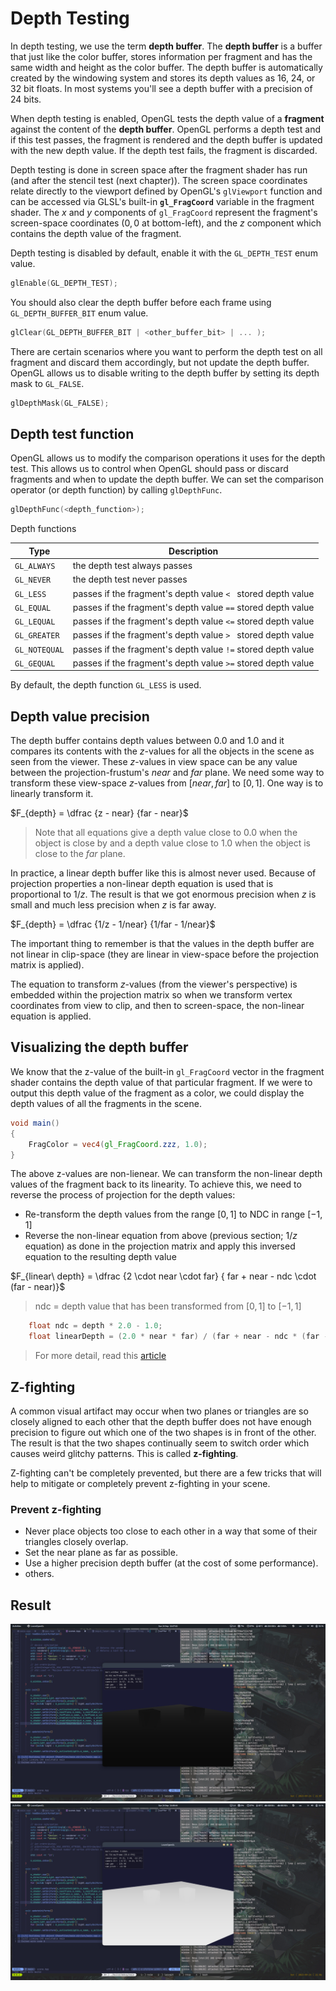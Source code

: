 # Depth Testing

In depth testing, we use the term **depth buffer**. The **depth buffer** is a buffer that just like the color buffer, stores information per fragment and has the same width and height as the color buffer. The depth buffer is automatically created by the windowing system and stores its depth values as 16, 24, or 32 bit floats. In most systems you'll see a depth buffer with a precision of 24 bits.

When depth testing is enabled, OpenGL tests the depth value of a **fragment** against the content of the **depth buffer**. OpenGL performs a depth test and if this test passes, the fragment is rendered and the depth buffer is updated with the new depth value. If the depth test fails, the fragment is discarded.

Depth testing is done in screen space after the fragment shader has run (and after the stencil test (next chapter)). The screen space coordinates relate directly to the viewport defined by OpenGL's `glViewport` function and can be accessed via GLSL's built-in **`gl_FragCoord`** variable in the fragment shader. The $x$ and $y$ components of `gl_FragCoord` represent the fragment's screen-space coordinates ($0,0$ at bottom-left), and the $z$ component which contains the depth value of the fragment.

Depth testing is disabled by default, enable it with the `GL_DEPTH_TEST` enum value.

```cpp
glEnable(GL_DEPTH_TEST);
```

You should also clear the depth buffer before each frame using `GL_DEPTH_BUFFER_BIT` enum value.

```cpp
glClear(GL_DEPTH_BUFFER_BIT | <other_buffer_bit> | ... );
```

There are certain scenarios where you want to perform the depth test on all fragment and discard them accordingly, but not update the depth buffer. OpenGL allows us to disable writing to the depth buffer by setting its depth mask to `GL_FALSE`.

```cpp
glDepthMask(GL_FALSE);
```

## Depth test function

OpenGL allows us to modify the comparison operations it uses for the depth test. This allows us to control when OpenGL should pass or discard fragments and when to update the depth buffer. We can set the comparison operator (or depth function) by calling `glDepthFunc`.

```cpp
glDepthFunc(<depth_function>);
```

Depth functions

| Type          | Description                                                  |
| ------------- | ------------------------------------------------------------ |
| `GL_ALWAYS`   | the depth test always passes                                 |
| `GL_NEVER`    | the depth test never passes                                  |
| `GL_LESS`     | passes if the fragment's depth value `< ` stored depth value |
| `GL_EQUAL`    | passes if the fragment's depth value `==` stored depth value |
| `GL_LEQUAL`   | passes if the fragment's depth value `<=` stored depth value |
| `GL_GREATER`  | passes if the fragment's depth value `> ` stored depth value |
| `GL_NOTEQUAL` | passes if the fragment's depth value `!=` stored depth value |
| `GL_GEQUAL`   | passes if the fragment's depth value `>=` stored depth value |

By default, the depth function `GL_LESS` is used.

## Depth value precision

The depth buffer contains depth values between $0.0$ and $1.0$ and it compares its contents with the $z$-values for all the objects in the scene as seen from the viewer. These $z$-values in view space can be any value between the projection-frustum's $near$ and $far$ plane. We need some way to transform these view-space $z$-values from $[near, far]$ to $[0, 1]$. One way is to linearly transform it.

$F_{depth} = \dfrac {z - near} {far - near}$

> Note that all equations give a depth value close to $0.0$ when the object is close by and a depth value close to $1.0$ when the object is close to the $far$ plane.

In practice, a linear depth buffer like this is almost never used. Because of projection properties a non-linear depth equation is used that is proportional to $1/z$. The result is that we got enormous precision when $z$ is small and much less precision when $z$ is far away.

$F_{depth} = \dfrac {1/z - 1/near} {1/far - 1/near}$

The important thing to remember is that the values in the depth buffer are not linear in clip-space (they are linear in view-space before the projection matrix is applied).

The equation to transform $z$-values (from the viewer's perspective) is embedded within the projection matrix so when we transform vertex coordinates from view to clip, and then to screen-space, the non-linear equation is applied.

## Visualizing the depth buffer

We know that the z-value of the built-in `gl_FragCoord` vector in the fragment shader contains the depth value of that particular fragment. If we were to output this depth value of the fragment as a color, we could display the depth values of all the fragments in the scene.

```glsl
void main()
{
    FragColor = vec4(gl_FragCoord.zzz, 1.0);
}
```

The above z-values are non-lienear. We can transform the non-linear depth values of the fragment back to its linearity. To achieve this, we need to reverse the process of projection for the depth values:

- Re-transform the depth values from the range $[0,1]$ to NDC in range $[-1,1]$
- Reverse the non-linear equation from above (previous section; $1/z$ equation) as done in the projection matrix and apply this inversed equation to the resulting depth value

$F_{linear\ depth} = \dfrac {2 \cdot near \cdot far} { far + near - ndc \cdot (far - near)}$

> ndc = depth value that has been transformed from $[0,1]$ to $[-1,1]$

```glsl
    float ndc = depth * 2.0 - 1.0;
    float linearDepth = (2.0 * near * far) / (far + near - ndc * (far - near));
```

> For more detail, read this [article](https://www.songho.ca/opengl/gl_projectionmatrix.html)

## Z-fighting

A common visual artifact may occur when two planes or triangles are so closely aligned to each other that the depth buffer does not have enough precision to figure out which one of the two shapes is in front of the other. The result is that the two shapes continually seem to switch order which causes weird glitchy patterns. This is called **z-fighting**.

Z-fighting can't be completely prevented, but there are a few tricks that will help to mitigate or completely prevent z-fighting in your scene.

### Prevent z-fighting

- Never place objects too close to each other in a way that some of their triangles closely overlap.
- Set the near plane as far as possible.
- Use a higher precision depth buffer (at the cost of some performance).
- others.

## Result

![depth](../../../resources/screenshots/4.01_depth_testing_black.jpg)
![depth_inverted](../../../resources/screenshots/4.01_depth_testing_white.jpg)
